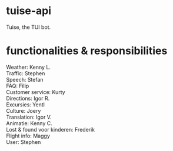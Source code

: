 # tuise-api
Tuise, the TUI bot.

# functionalities & responsibilities

Weather: Kenny L.<br>
Traffic: Stephen<br>
Speech: Stefan<br>
FAQ: Filip<br>
Customer service: Kurty<br>
Directions: Igor R.<br>
Excursies: Yentl<br>
Culture: Joery<br>
Translation: Igor V.<br>
Animatie: Kenny C.<br>
Lost & found voor kinderen: Frederik<br>
Flight info: Maggy<br>
User: Stephen

